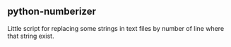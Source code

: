 ## python-numberizer ##

Little script for replacing some strings in text files by number of line where that string exist.
